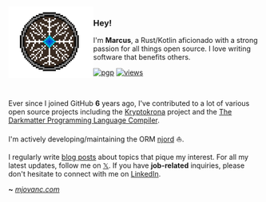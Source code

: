 <img align="left" width="170" src="https://raw.githubusercontent.com/mjovanc/mjovanc/main/viking.gif">

### Hey!

I'm **Marcus**, a Rust/Kotlin aficionado with a strong passion for all things open source. I love writing software that benefits others. 

[![pgp](https://img.shields.io/badge/pgp-0xF84FDD46215FA16B-313131?style=flat&labelColor=545454&color=313131)](https://github.com/mjovanc.gpg) [![views](https://komarev.com/ghpvc/?username=mjovanc&style=flat&color=313131&label=views)](https://github.com/mjovanc)

<br>

Ever since I joined GitHub **6** years ago, I've contributed to a lot of various open source projects including the [Kryptokrona](https://github.com/kryptokrona) project and the [The Darkmatter Programming Language Compiler](https://github.com/darkmatter-lang).                                                                                            

I'm actively developing/maintaining the ORM [njord](https://github.com/mjovanc/njord) ⛵.

I regularly write [blog posts](https://mjovanc.com) about topics that pique my interest. For all my latest updates, follow me on [𝕏](https://x.com/mjovanc). If you have **job-related** inquiries, please don't hesitate to connect with me on [LinkedIn](https://www.linkedin.com/in/marcuscvjeticanin/).

**~** [_mjovanc.com_](https://mjovanc.com/)